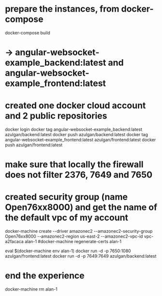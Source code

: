 # prepare the instances, from docker-compose

docker-compose build
# -> angular-websocket-example_backend:latest and angular-websocket-example_frontend:latest

# created one docker cloud account and 2 public repositories
docker login
docker tag angular-websocket-example_backend:latest azulgan/backend:latest
docker push azulgan/backend:latest
docker tag angular-websocket-example_frontend:latest azulgan/frontend:latest
docker push azulgan/frontend:latest

# make sure that locally the firewall does not filter 2376, 7649 and 7650
# created security group (name Open76xx8000) and get the name of the default vpc of my account
docker-machine create --driver amazonec2 --amazonec2-security-group Open76xx8000 --amazonec2-region us-east-2 --amazonec2-vpc-id vpc-a2facaca alan-1
#docker-machine regenerate-certs alan-1

eval $(docker-machine env alan-1)
docker run -d -p 7650:1080 azulgan/frontend:latest
docker run -d -p 7649:7649 azulgan/backend:latest

# end the experience
docker-machine rm alan-1

